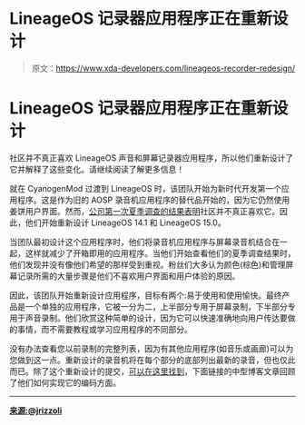 # LineageOS 记录器应用程序正在重新设计

> 原文：<https://www.xda-developers.com/lineageos-recorder-redesign/>

# LineageOS 记录器应用程序正在重新设计

社区并不真正喜欢 LineageOS 声音和屏幕记录器应用程序，所以他们重新设计了它并解释了这些变化。请继续阅读了解更多信息！

就在 CyanogenMod 过渡到 LineageOS 时，该团队开始为新时代开发第一个应用程序。这是作为旧的 AOSP 录音机应用程序的替代品开始的，因为它仍然使用姜饼用户界面。然而，[公司第一次夏季调查的结果表明](https://www.xda-developers.com/lineageos-launches-a-summer-survey-on-apps-infrastructure-wallpapers-and-public-relations/)社区并不真正喜欢它。因此，他们开始重新设计 LineageOS 14.1 和 LineageOS 15.0。

当团队最初设计这个应用程序时，他们将录音机应用程序与屏幕录音机结合在一起，这样就减少了开箱即用的应用程序。当他们开始查看他们的夏季调查结果时，他们发现并没有像他们希望的那样受到重视。粉丝们大多认为颜色(棕色)和管理屏幕记录所需的大量步骤是他们不喜欢用户界面和用户体验的原因。

因此，该团队开始重新设计应用程序，目标有两个:易于使用和使用愉快。最终产品是一个单独的应用程序，它被一分为二，上半部分专用于屏幕录制，下半部分专用于声音录制。他们欣赏这种简单的设计，因为它可以快速准确地向用户传达要做的事情，而不需要教程或学习应用程序的不同部分。

没有办法查看您以前录制的完整列表，因为有其他应用程序(如音乐或画廊)可以为您做到这一点。重新设计的录音机将在每个部分的底部列出最新的录音，但也仅此而已。除了这个重新设计的提交，[可以在这里找到](https://review.lineageos.org/#/q/topic:recorder-ux-2+(status:open+OR+status:merged))，下面链接的中型博客文章回顾了他们如何实现它的编码方面。

* * *

[**来源:@jrizzoli**](https://medium.com/@jrizzoli/recording-awesomeness-bc1c5ffe2826)